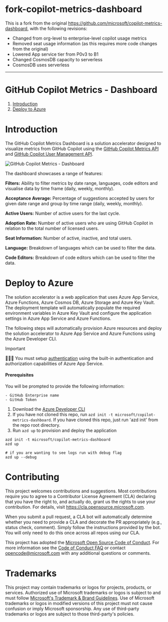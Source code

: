 # fork-copilot-metrics-dashboard
This is a fork from the original https://github.com/microsoft/copilot-metrics-dashboard, with the following revisions:
- Changed from org-level to enterprise-level copilot usage metrics
- Removed seat usage information (as this requires more code changes from the original)
- Lowered App service tier from P0v3 to B1
- Changed CosmosDB capacity to serverless
- CosmosDB uses serverless

---

# GitHub Copilot Metrics - Dashboard

1. [Introduction](#introduction)
2. [Deploy to Azure](#deploy-to-azure)

# Introduction

The GitHub Copilot Metrics Dashboard is a solution accelerator designed to visualize metrics from GitHub Copilot using the [GitHub Copilot Metrics API](https://docs.github.com/en/rest/copilot/copilot-usage?apiVersion=2022-11-28) and [GitHub Copilot User Management API](https://docs.github.com/en/rest/copilot/copilot-user-management?apiVersion=2022-11-28).

![GitHub Copilot Metrics - Dashboard](/docs/dashboard.jpeg "GitHub Copilot Metrics - Dashboard")

The dashboard showcases a range of features:

**Filters:**
Ability to filter metrics by date range, languages, code editors and visualise data by time frame (daily, weekly, monthly).

**Acceptance Average:** Percentage of suggestions accepted by users for given date range and group by time range (daily, weekly, monthly).

**Active Users:** Number of active users for the last cycle.

**Adoption Rate:** Number of active users who are using GitHub Copilot in relation to the total number of licensed users.

**Seat Information:** Number of active, inactive, and total users.

**Language:** Breakdown of languages which can be used to filter the data.

**Code Editors:** Breakdown of code editors which can be used to filter the data.

# Deploy to Azure

The solution accelerator is a web application that uses Azure App Service, Azure Functions, Azure Cosmos DB, Azure Storage and Azure Key Vault. The deployment template will automatically populate the required environment variables in Azure Key Vault and configure the application settings in Azure App Service and Azure Functions.

The following steps will automatically provision Azure resources and deploy the solution accelerator to Azure App Service and Azure Functions using the Azure Developer CLI.

> [!IMPORTANT]
> 🚨🚨🚨 You must setup [authentication](https://learn.microsoft.com/en-us/azure/app-service/overview-authentication-authorization) using the built-in authentication and authorization capabilities of Azure App Service.

#### Prerequisites

You will be prompted to provide the following information:

```
- GitHub Enterprise name
- GitHub Token
```

1. Download the [Azure Developer CLI](https://learn.microsoft.com/en-us/azure/developer/azure-developer-cli/overview)
1. If you have not cloned this repo, run `azd init -t microsoft/copilot-metrics-dashboard`. If you have cloned this repo, just run 'azd init' from the repo root directory.
1. Run `azd up` to provision and deploy the application

```pwsh
azd init -t microsoft/copilot-metrics-dashboard
azd up

# if you are wanting to see logs run with debug flag
azd up --debug
```

# Contributing

This project welcomes contributions and suggestions. Most contributions require you to agree to a
Contributor License Agreement (CLA) declaring that you have the right to, and actually do, grant us
the rights to use your contribution. For details, visit https://cla.opensource.microsoft.com.

When you submit a pull request, a CLA bot will automatically determine whether you need to provide
a CLA and decorate the PR appropriately (e.g., status check, comment). Simply follow the instructions
provided by the bot. You will only need to do this once across all repos using our CLA.

This project has adopted the [Microsoft Open Source Code of Conduct](https://opensource.microsoft.com/codeofconduct/).
For more information see the [Code of Conduct FAQ](https://opensource.microsoft.com/codeofconduct/faq/) or
contact [opencode@microsoft.com](mailto:opencode@microsoft.com) with any additional questions or comments.

# Trademarks

This project may contain trademarks or logos for projects, products, or services. Authorized use of Microsoft
trademarks or logos is subject to and must follow
[Microsoft's Trademark & Brand Guidelines](https://www.microsoft.com/en-us/legal/intellectualproperty/trademarks/usage/general).
Use of Microsoft trademarks or logos in modified versions of this project must not cause confusion or imply Microsoft sponsorship.
Any use of third-party trademarks or logos are subject to those third-party's policies.
